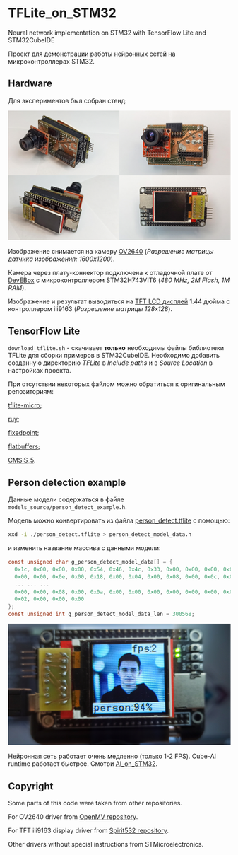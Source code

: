 # TFLite_on_STM32
Neural network implementation on STM32 with TensorFlow Lite and STM32CubeIDE

Проект для демонстрации работы нейронных сетей на микроконтроллерах STM32.

## Hardware

Для экспериментов был собран стенд:

![board](https://github.com/darkyfoxy/AI_on_STM32/blob/main/img/hardware.jpg?raw=true)

Изображение снимается на камеру [OV2640](https://mcustore.ru/store/datchiki-i-sensory/kamera-ov2640-1600x1200/) (*Разрешение матрицы датчика изображения: 1600x1200*).

Камера через плату-коннектор подключена к отладочной плате от [DevEBox]( https://github.com/mcauser/MCUDEV_DEVEBOX_H7XX_M ) c микроконтроллером STM32H743VIT6 (*480 MHz,  2M Flash, 1M RAM*).

Изображение и результат выводиться на [TFT LCD дисплей](https://arduino-kit.ru/product/displey-144_-color-tft-128h128-spi) 1.44 дюйма с контроллером ili9163 (*Разрешение матрицы 128x128*).

## TensorFlow Lite

 `download_tflite.sh` - скачивает **только** необходимы файлы библиотеки TFLite для сборки примеров в STM32CubeIDE. Необходимо добавить созданную директорию *TFLite* в *Include paths* и в *Source Location* в настройках проекта.

При отсутствии некоторых файлом можно обратиться к оригинальным репозиториям:

[tflite-micro](https://github.com/tensorflow/tflite-micro);

[ruy](https://github.com/google/ruy);

[fixedpoint](https://github.com/google/gemmlowp);

[flatbuffers](https://github.com/google/flatbuffers);

[CMSIS_5](https://github.com/ARM-software/CMSIS_5).

## Person detection example

Данные модели содержаться в файле `models_source/person_detect_example.h`.

Модель можно конвертировать из файла [person_detect.tflite](https://github.com/tensorflow/tflite-micro/blob/main/tensorflow/lite/micro/models/) c помощью:

```bash
xxd -i ./person_detect.tflite > person_detect_model_data.h
```

и изменить название массива с данными модели:

```c
const unsigned char g_person_detect_model_data[] = {
  0x1c, 0x00, 0x00, 0x00, 0x54, 0x46, 0x4c, 0x33, 0x00, 0x00, 0x00, 0x00,
  0x00, 0x00, 0x0e, 0x00, 0x18, 0x00, 0x04, 0x00, 0x08, 0x00, 0x0c, 0x00,
  ... ... ...
  0x00, 0x00, 0x08, 0x00, 0x0a, 0x00, 0x00, 0x00, 0x00, 0x00, 0x00, 0x01,
  0x02, 0x00, 0x00, 0x00
};
const unsigned int g_person_detect_model_data_len = 300568;
```

![](img/person_detect.jpg)

Нейронная сеть работает очень медленно (только 1-2 FPS). Cube-AI runtime работает быстрее. Смотри [AI_on_STM32](https://github.com/darkyfoxy/AI_on_STM32).

## Copyright

Some parts of this code were taken from other repositories. 

For OV2640 driver from [OpenMV repository](https://github.com/openmv/openmv).

For TFT ili9163 display driver from [Spirit532 repository](https://github.com/Spirit532/ILI9163C_STM32_HAL_DMA).

Other drivers without special instructions from STMicroelectronics.
